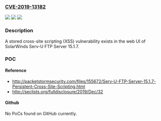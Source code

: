 ### [CVE-2019-13182](https://cve.mitre.org/cgi-bin/cvename.cgi?name=CVE-2019-13182)
![](https://img.shields.io/static/v1?label=Product&message=n%2Fa&color=blue)
![](https://img.shields.io/static/v1?label=Version&message=n%2Fa&color=blue)
![](https://img.shields.io/static/v1?label=Vulnerability&message=n%2Fa&color=brighgreen)

### Description

A stored cross-site scripting (XSS) vulnerability exists in the web UI of SolarWinds Serv-U FTP Server 15.1.7.

### POC

#### Reference
- http://packetstormsecurity.com/files/155672/Serv-U-FTP-Server-15.1.7-Persistent-Cross-Site-Scripting.html
- http://seclists.org/fulldisclosure/2019/Dec/32

#### Github
No PoCs found on GitHub currently.

